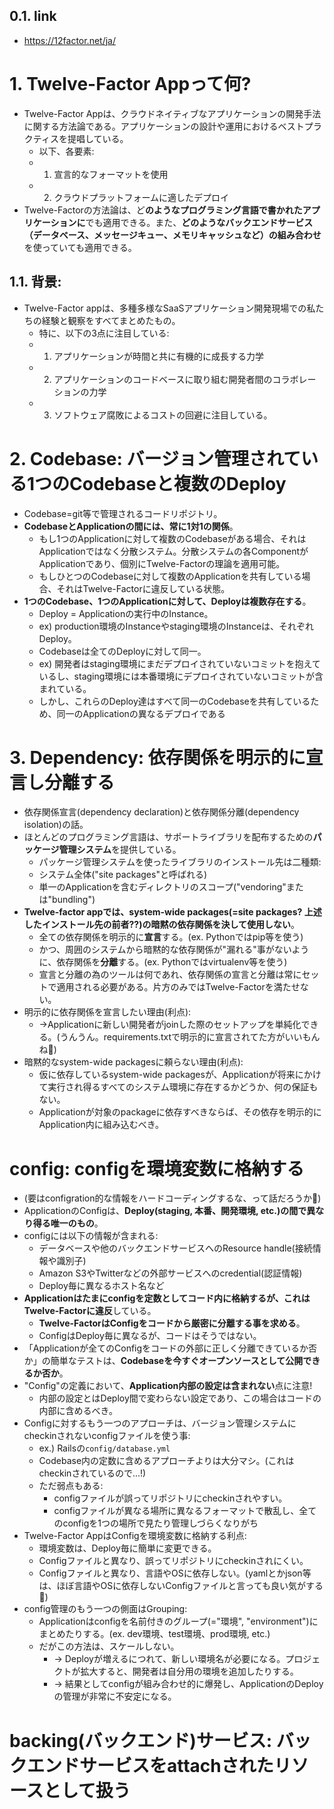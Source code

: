 ## 0.1. link

- https://12factor.net/ja/

# 1. Twelve-Factor Appって何?

- Twelve-Factor Appは、クラウドネイティブなアプリケーションの開発手法に関する方法論である。アプリケーションの設計や運用におけるベストプラクティスを提唱している。
  - 以下、各要素:
  - 1. 宣言的なフォーマットを使用
  - 2. クラウドプラットフォームに適したデプロイ
- Twelve-Factorの方法論は、ど**のようなプログラミング言語で書かれたアプリケーションに**でも適用できる。また、**どのようなバックエンドサービス（データベース、メッセージキュー、メモリキャッシュなど）の組み合わせ**を使っていても適用できる。

## 1.1. 背景:

- Twelve-Factor appは、多種多様なSaaSアプリケーション開発現場での私たちの経験と観察をすべてまとめたもの。
  - 特に、以下の3点に注目している:
  - 1. アプリケーションが時間と共に有機的に成長する力学
  - 2. アプリケーションのコードベースに取り組む開発者間のコラボレーションの力学
  - 3. ソフトウェア腐敗によるコストの回避に注目している。

# 2. Codebase: バージョン管理されている1つのCodebaseと複数のDeploy

- Codebase=git等で管理されるコードリポジトリ。
- **CodebaseとApplicationの間には、常に1対1の関係**。
  - もし1つのApplicationに対して複数のCodebaseがある場合、それはApplicationではなく分散システム。分散システムの各ComponentがApplicationであり、個別にTwelve-Factorの理論を適用可能。
  - もしひとつのCodebaseに対して複数のApplicationを共有している場合、それはTwelve-Factorに違反している状態。
- **1つのCodebase、1つのApplicationに対して、Deployは複数存在する**。
  - Deploy = Applicationの実行中のInstance。
  - ex) production環境のInstanceやstaging環境のInstanceは、それぞれDeploy。
  - Codebaseは全てのDeployに対して同一。
  - ex) 開発者はstaging環境にまだデプロイされていないコミットを抱えているし、staging環境には本番環境にデプロイされていないコミットが含まれている。
  - しかし、これらのDeploy達はすべて同一のCodebaseを共有しているため、同一のApplicationの異なるデプロイである

# 3. Dependency: 依存関係を明示的に宣言し分離する

- 依存関係宣言(dependency declaration)と依存関係分離(dependency isolation)の話。
- ほとんどのプログラミング言語は、サポートライブラリを配布するための**パッケージ管理システム**を提供している。
  - パッケージ管理システムを使ったライブラリのインストール先は二種類:
  - システム全体("site packages"と呼ばれる)
  - 単一のApplicationを含むディレクトリのスコープ("vendoring"または"bundling")
- **Twelve-factor appでは、system-wide packages(=site packages? 上述したインストール先の前者??)の暗黙の依存関係を決して使用しない**。
  - 全ての依存関係を明示的に**宣言**する。(ex. Pythonではpip等を使う)
  - かつ、周囲のシステムから暗黙的な依存関係が"漏れる"事がないように、依存関係を**分離**する。(ex. Pythonではvirtualenv等を使う)
  - 宣言と分離の為のツールは何であれ、依存関係の宣言と分離は常にセットで適用される必要がある。片方のみではTwelve-Factorを満たせない。
- 明示的に依存関係を宣言したい理由(利点):
  - ->Applicationに新しい開発者がjoinした際のセットアップを単純化できる。(うんうん。requirements.txtで明示的に宣言されてた方がいいもんね:thinking:)
- 暗黙的なsystem-wide packagesに頼らない理由(利点):
  - 仮に依存しているsystem-wide packagesが、Applicationが将来にかけて実行され得るすべてのシステム環境に存在するかどうか、何の保証もない。
  - Applicationが対象のpackageに依存すべきならば、その依存を明示的にApplication内に組み込むべき。

# config: configを環境変数に格納する

- (要はconfigration的な情報をハードコーディングするな、って話だろうか:thinking:)
- ApplicationのConfigは、**Deploy(staging, 本番、開発環境, etc.)の間で異なり得る唯一のもの**。
- configには以下の情報が含まれる:
  - データベースや他のバックエンドサービスへのResource handle(接続情報や識別子)
  - Amazon S3やTwitterなどの外部サービスへのcredential(認証情報)
  - Deploy毎に異なるホスト名など
- **Applicationはたまにconfigを定数としてコード内に格納するが、これはTwelve-Factorに違反**している。
  - **Twelve-FactorはConfigをコードから厳密に分離する事を求める**。
  - ConfigはDeploy毎に異なるが、コードはそうではない。
- 「Applicationが全てのConfigをコードの外部に正しく分離できているか否か」の簡単なテストは、**Codebaseを今すぐオープンソースとして公開できるか否か**。
- "Config"の定義において、**Application内部の設定は含まれない**点に注意!
  - 内部の設定とはDeploy間で変わらない設定であり、この場合はコードの内部に含めるべき。
- Configに対するもう一つのアプローチは、バージョン管理システムにcheckinされないconfigファイルを使う事:
  - ex.) Railsの`config/database.yml`
  - Codebase内の定数に含めるアプローチよりは大分マシ。(これはcheckinされているので...!)
  - ただ弱点もある:
    - configファイルが誤ってリポジトリにcheckinされやすい。
    - configファイルが異なる場所に異なるフォーマットで散乱し、全てのconfigを1つの場所で見たり管理しづらくなりがち
- Twelve-Factor AppはConfigを環境変数に格納する利点:
  - 環境変数は、Deploy毎に簡単に変更できる。
  - Configファイルと異なり、誤ってリポジトリにcheckinされにくい。
  - Configファイルと異なり、言語やOSに依存しない。(yamlとかjson等は、ほぼ言語やOSに依存しないConfigファイルと言っても良い気がする:thinking:)
- config管理のもう一つの側面はGrouping:
  - Applicationはconfigを名前付きのグループ(="環境", "environment")にまとめたりする。(ex. dev環境、test環境、prod環境, etc.)
  - だがこの方法は、スケールしない。
    - -> Deployが増えるにつれて、新しい環境名が必要になる。プロジェクトが拡大すると、開発者は自分用の環境を追加したりする。
    - -> 結果としてconfigが組み合わせ的に爆発し、ApplicationのDeployの管理が非常に不安定になる。

# backing(バックエンド)サービス: バックエンドサービスをattachされたリソースとして扱う
